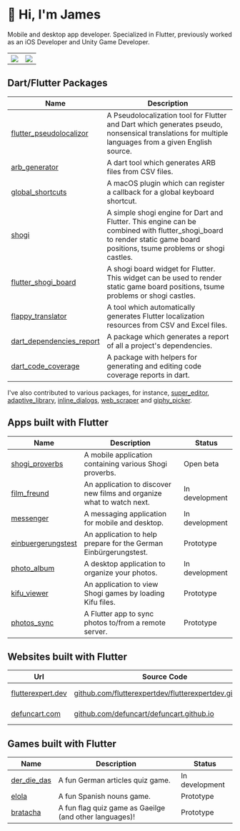 # 👋 Hi, I'm James

Mobile and desktop app developer. Specialized in Flutter, previously worked as an iOS Developer and Unity Game Developer.

<table style="width:100%">
  <tr>
    <th><img src="https://github-readme-stats.vercel.app/api?username=defuncart&show_icons=true&hide_border=true" /></th>
    <th><img src="https://github-readme-stats.vercel.app/api/top-langs/?username=defuncart&layout=compact&hide=Ruby" /></th>
  </tr>
</table>

## Dart/Flutter Packages

| Name | Description |
| ---- | ----------- |
| [flutter_pseudolocalizor](https://pub.dev/packages/flutter_pseudolocalizor) | A Pseudolocalization tool for Flutter and Dart which generates pseudo, nonsensical translations for multiple languages from a given English source. |
| [arb_generator](https://pub.dev/packages/arb_generator) | A dart tool which generates ARB files from CSV files. |
| [global_shortcuts](https://pub.dev/packages/global_shortcuts) | A macOS plugin which can register a callback for a global keyboard shortcut. |
| [shogi](https://pub.dev/packages/shogi) | A simple shogi engine for Dart and Flutter. This engine can be combined with flutter_shogi_board to render static game board positions, tsume problems or shogi castles. |
| [flutter_shogi_board](https://pub.dev/packages/flutter_shogi_board) | A shogi board widget for Flutter. This widget can be used to render static game board positions, tsume problems or shogi castles. |
| [flappy_translator](https://pub.dev/packages/flappy_translator) | A tool which automatically generates Flutter localization resources from CSV and Excel files. |
| [dart_dependencies_report](https://github.com/defuncart/dart_dependencies_report) | A package which generates a report of all a project's dependencies. |
| [dart_code_coverage](https://github.com/defuncart/dart_code_coverage) | A package with helpers for generating and editing code coverage reports in dart. |

I've also contributed to various packages, for instance, [super_editor](https://github.com/superlistapp/super_editor/graphs/contributors), 
[adaptive_library](https://github.com/beagle-barks/adaptive_library/graphs/contributors), [inline_dialogs](https://github.com/1SouravGhosh/flutter_inline_dialogs/graphs/contributors), [web_scraper](https://github.com/tusharojha/web_scraper/graphs/contributors) and [giphy_picker](https://github.com/firstfloorsoftware/giphy_picker/graphs/contributors).

## Apps built with Flutter

| Name | Description | Status |
| ---- | ----------- | ------ |
| [shogi_proverbs](https://github.com/defuncart/shogi_proverbs) | A mobile application containing various Shogi proverbs. | Open beta |
| [film_freund](https://github.com/defuncart/film_freund) | An application to discover new films and organize what to watch next. | In development |
| [messenger](https://github.com/defuncart/messenger) | A messaging application for mobile and desktop. | In development |
| [einbuergerungstest](https://github.com/defuncart/einbuergerungstest) | An application to help prepare for the German Einbürgerungstest. | Prototype |
| [photo_album](https://github.com/defuncart/photo_album) | A desktop application to organize your photos. | In development |
| [kifu_viewer](https://github.com/defuncart/kifu_viewer) | An application to view Shogi games by loading Kifu files. | Prototype |
| [photos_sync](https://github.com/defuncart/photos_sync) | A Flutter app to sync photos to/from a remote server. | Prototype |

## Websites built with Flutter

| Url                                              | Source Code | Project |
| ------------------------------------------------ | ----------- | ------- |
| [flutterexpert.dev](https://flutterexpert.dev/) | [github.com/flutterexpertdev/flutterexpertdev.github.io](https://github.com/flutterexpertdev/flutterexpertdev.github.io) | One pager |
| [defuncart.com](https://defuncart.com/) | [github.com/defuncart/defuncart.github.io](https://github.com/defuncart/defuncart.github.io) | Personal website |

## Games built with Flutter

| Name | Description | Status |
| ---- | ----------- | ------ |
| [der_die_das](https://github.com/defuncart/photos_sync) | A fun German articles quiz game. | In development |
| [elola](https://github.com/defuncart/elola) | A fun Spanish nouns game. | Prototype |
| [bratacha](https://github.com/defuncart/bratacha) | A fun flag quiz game as Gaeilge (and other languages)! | Prototype |

